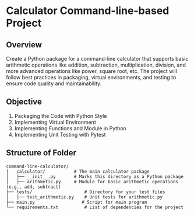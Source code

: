 # Calculator Command-line-based Project

## Overview
Create a Python package for a command-line calculator that supports basic arithmetic operations 
like addition, subtraction, multiplication, division, and more advanced operations like power, square root, etc. 
The project will follow best practices in packaging, virtual environments, and testing to ensure code quality and 
maintainability.

## Objective
1. Packaging the Code with Python Style
2. Implementing Virtual Environment
3. Implementing Functions and Module in Python
4. Implementing Unit Testing with Pytest

## Structure of Folder
````
command-line-calculator/
|   calculator/           # The main calculator package
│   ├── __init__.py       # Marks this directory as a Python package
│   ├── arithmetic.py     # Module for basic arithmetic operations (e.g., add, subtract)
├── tests/                    # Directory for your test files
│   ├── test_arithmetic.py    # Unit tests for arithmetic.py
├── main.py                  # Script for main program
└── requirements.txt          # List of dependencies for the project
